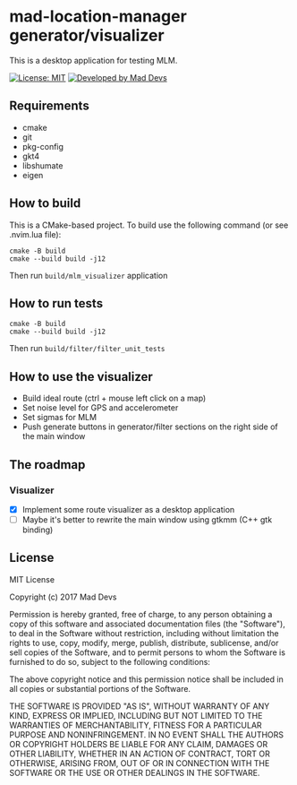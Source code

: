 # mad-location-manager generator/visualizer
This is a desktop application for testing MLM.

[![License: MIT](https://img.shields.io/badge/License-MIT-yellow.svg)](https://opensource.org/licenses/MIT)
[![Developed by Mad Devs](https://maddevs.io/badge-light.svg)](https://maddevs.io)

## Requirements

- cmake
- git
- pkg-config
- gkt4
- libshumate
- eigen 

## How to build

This is a CMake-based project. To build use the following command (or see .nvim.lua file):

```
cmake -B build
cmake --build build -j12
```

Then run `build/mlm_visualizer` application

## How to run tests

```
cmake -B build
cmake --build build -j12
```

Then run `build/filter/filter_unit_tests`

## How to use the visualizer

- Build ideal route (ctrl + mouse left click on a map)
- Set noise level for GPS and accelerometer
- Set sigmas for MLM
- Push generate buttons in generator/filter sections on the right side of the main window

## The roadmap

### Visualizer 

- [x] Implement some route visualizer as a desktop application
- [ ] Maybe it's better to rewrite the main window using gtkmm (C++ gtk binding)

## License

MIT License

Copyright (c) 2017 Mad Devs

Permission is hereby granted, free of charge, to any person obtaining a copy of this software and associated documentation files (the "Software"), to deal in the Software without restriction, including without limitation the rights to use, copy, modify, merge, publish, distribute, sublicense, and/or sell copies of the Software, and to permit persons to whom the Software is furnished to do so, subject to the following conditions:

The above copyright notice and this permission notice shall be included in all copies or substantial portions of the Software.

THE SOFTWARE IS PROVIDED "AS IS", WITHOUT WARRANTY OF ANY KIND, EXPRESS OR IMPLIED, INCLUDING BUT NOT LIMITED TO THE WARRANTIES OF MERCHANTABILITY, FITNESS FOR A PARTICULAR PURPOSE AND NONINFRINGEMENT. IN NO EVENT SHALL THE AUTHORS OR COPYRIGHT HOLDERS BE LIABLE FOR ANY CLAIM, DAMAGES OR OTHER LIABILITY, WHETHER IN AN ACTION OF CONTRACT, TORT OR OTHERWISE, ARISING FROM, OUT OF OR IN CONNECTION WITH THE SOFTWARE OR THE USE OR OTHER DEALINGS IN THE SOFTWARE.
